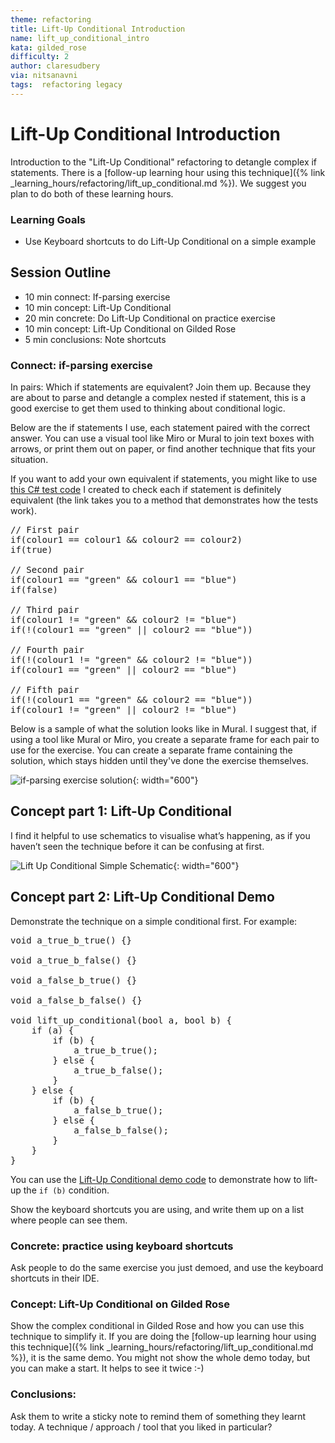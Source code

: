 ```yaml
---
theme: refactoring
title: Lift-Up Conditional Introduction
name: lift_up_conditional_intro
kata: gilded_rose
difficulty: 2
author: claresudbery
via: nitsanavni
tags:  refactoring legacy
---
```


# Lift-Up Conditional Introduction

Introduction to the "Lift-Up Conditional" refactoring to detangle complex if statements. There is a [follow-up learning hour using this technique]({% link _learning_hours/refactoring/lift_up_conditional.md %}). We suggest you plan to do both of these learning hours.

### Learning Goals

- Use Keyboard shortcuts to do Lift-Up Conditional on a simple example

## Session Outline

* 10 min connect: If-parsing exercise
* 10 min concept: Lift-Up Conditional
* 20 min concrete: Do Lift-Up Conditional on practice exercise
* 10 min concept: Lift-Up Conditional on Gilded Rose
* 5 min conclusions: Note shortcuts

### Connect: if-parsing exercise

In pairs: Which if statements are equivalent? Join them up. Because they are about to parse and detangle a complex nested if statement, this is a good exercise to get them used to thinking about conditional logic.

Below are the if statements I use, each statement paired with the correct answer. You can use a visual tool like Miro or Mural to join text boxes with arrows, or print them out on paper, or find another technique that fits your situation.

If you want to add your own equivalent if statements, you might like to use [this C# test code](https://github.com/claresudbery/GildedRose-Refactoring-Kata/blob/82e3c4f430153707eea0de4255fc09859ee6b5fe/csharp/BooleanParsingTests.cs#L55) I created to check each if statement is definitely equivalent (the link takes you to a method that demonstrates how the tests work).

<pre>
// First pair
if(colour1 == colour1 && colour2 == colour2)
if(true)

// Second pair
if(colour1 == "green" && colour1 == "blue")
if(false)

// Third pair
if(colour1 != "green" && colour2 != "blue")
if(!(colour1 == "green" || colour2 == "blue"))

// Fourth pair
if(!(colour1 != "green" && colour2 != "blue"))
if(colour1 == "green" || colour2 == "blue")

// Fifth pair
if(!(colour1 == "green" && colour2 == "blue"))
if(colour1 != "green" || colour2 != "blue")
</pre>

Below is a sample of what the solution looks like in Mural. I suggest that, if using a tool like Mural or Miro, you create a separate frame for each pair to use for the exercise. You can create a separate frame containing the solution, which stays hidden until they've done the exercise themselves.

![if-parsing exercise solution](/assets/images/if-parsing-solution.png){: width="600"}

## Concept part 1: Lift-Up Conditional

I find it helpful to use schematics to visualise what’s happening, as if you haven’t seen the technique before it can be confusing at first.

![Lift Up Conditional Simple Schematic](/assets/images/lift_up_conditional_simple_schematic.png){: width="600"}

## Concept part 2: Lift-Up Conditional Demo

Demonstrate the technique on a simple conditional first. For example:

<pre>
void a_true_b_true() {}

void a_true_b_false() {}

void a_false_b_true() {}

void a_false_b_false() {}

void lift_up_conditional(bool a, bool b) {
    if (a) {
        if (b) {
            a_true_b_true();
        } else {
            a_true_b_false();
        }
    } else {
        if (b) {
            a_false_b_true();
        } else {
            a_false_b_false();
        }
    }
}
</pre>

You can use the [Lift-Up Conditional demo code](https://github.com/PierrickBlons/LiftUpConditional) to demonstrate how to lift-up the ```if (b)``` condition.

Show the keyboard shortcuts you are using, and write them up on a list where people can see them. 

### Concrete: practice using keyboard shortcuts

Ask people to do the same exercise you just demoed, and use the keyboard shortcuts in their IDE.

### Concept: Lift-Up Conditional on Gilded Rose

Show the complex conditional in Gilded Rose and how you can use this technique to simplify it. If you are doing the [follow-up learning hour using this technique]({% link _learning_hours/refactoring/lift_up_conditional.md %}), it is the same demo. You might not show the whole demo today, but you can make a start. It helps to see it twice :-)

### Conclusions: 
Ask them to write a sticky note to remind them of something they learnt today. A technique / approach / tool that you liked in particular?
